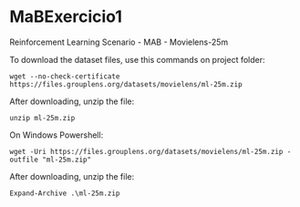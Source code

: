 # MaBExercicio1
Reinforcement Learning Scenario - MAB - Movielens-25m

To download the dataset files, use this commands on project folder:

``` 
wget --no-check-certificate https://files.grouplens.org/datasets/movielens/ml-25m.zip
```

After downloading, unzip the file:
```
unzip ml-25m.zip
```

On Windows Powershell: 

```
wget -Uri https://files.grouplens.org/datasets/movielens/ml-25m.zip -outfile "ml-25m.zip"
```
After downloading, unzip the file:

```
Expand-Archive .\ml-25m.zip
```
